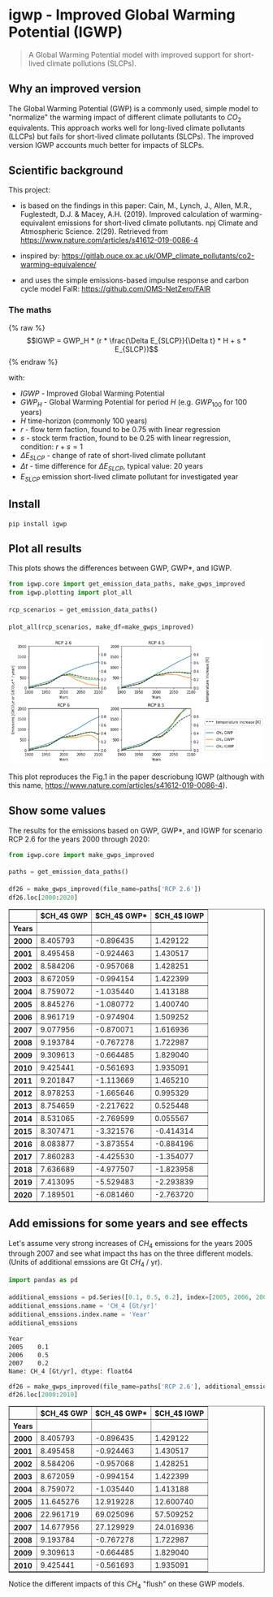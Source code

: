 # igwp - Improved Global Warming Potential (IGWP)
> A Global Warming Potential model with improved support for short-lived climate pollutions (SLCPs).


## Why an improved version

The Global Warming Potential (GWP) is a commonly used, simple model
to "normalize" the warming impact of different climate pollutants to 
$CO_2$ equivalents. This approach works well for long-lived climate 
pollutants (LLCPs) but fails for short-lived climate pollutants (SLCPs).
The improved version IGWP accounts much better for impacts of SLCPs.

## Scientific background

This project:

* is based on the findings in this paper: 
  Cain, M., Lynch, J., Allen, M.R., Fuglestedt, D.J. & Macey, A.H. (2019).
  Improved calculation of warming- equivalent emissions for short-lived 
  climate pollutants. npj Climate and Atmospheric Science. 2(29). 
  Retrieved from https://www.nature.com/articles/s41612-019-0086-4

* inspired by: 
  https://gitlab.ouce.ox.ac.uk/OMP_climate_pollutants/co2-warming-equivalence/

* and uses the simple emissions-based impulse response and carbon cycle 
  model FaIR: https://github.com/OMS-NetZero/FAIR
  
### The maths

{% raw %}
$$IGWP = GWP_H * (r * \frac{\Delta E_{SLCP}}{\Delta t} * H + s * E_{SLCP})$$
{% endraw %}

with:

* $IGWP$ - Improved Global Warming Potential
* $GWP_H$ - Global Warming Potential for period $H$ (e.g. $GWP_{100}$ for 100 years)
* $H$ time-horizon (commonly 100 years)
* $r$ - flow term faction, found to be 0.75 with linear regression
* $s$ - stock term fraction, found to be 0.25 with linear regression, condition: $r + s = 1$ 
* $\Delta E_{SLCP}$ - change of rate of short-lived climate pollutant
* ${\Delta t}$ - time difference for $\Delta E_{SLCP}$, typical value: 20 years
* $E_{SLCP}$ emission short-lived climate pollutant for investigated year

## Install



    pip install igwp
    

## Plot all results

This plots shows the differences between GWP, GWP*, and IGWP.

```python
from igwp.core import get_emission_data_paths, make_gwps_improved
from igwp.plotting import plot_all

rcp_scenarios = get_emission_data_paths()

plot_all(rcp_scenarios, make_df=make_gwps_improved)
```


![png](docs/images/output_4_0.png)


This plot reproduces the Fig.1 in the paper descriobung IGWP (although with this name, https://www.nature.com/articles/s41612-019-0086-4).

## Show some values

The results for the emissions based on GWP, GWP*, and IGWP for scenario RCP 2.6 for the years 2000 through 2020:

```python
from igwp.core import make_gwps_improved

paths = get_emission_data_paths()

df26 = make_gwps_improved(file_name=paths['RCP 2.6'])
df26.loc[2000:2020]
```




<div>
<style scoped>
    .dataframe tbody tr th:only-of-type {
        vertical-align: middle;
    }

    .dataframe tbody tr th {
        vertical-align: top;
    }

    .dataframe thead th {
        text-align: right;
    }
</style>
<table border="1" class="dataframe">
  <thead>
    <tr style="text-align: right;">
      <th></th>
      <th>$CH_4$ GWP</th>
      <th>$CH_4$ GWP*</th>
      <th>$CH_4$ IGWP</th>
    </tr>
    <tr>
      <th>Years</th>
      <th></th>
      <th></th>
      <th></th>
    </tr>
  </thead>
  <tbody>
    <tr>
      <th>2000</th>
      <td>8.405793</td>
      <td>-0.896435</td>
      <td>1.429122</td>
    </tr>
    <tr>
      <th>2001</th>
      <td>8.495458</td>
      <td>-0.924463</td>
      <td>1.430517</td>
    </tr>
    <tr>
      <th>2002</th>
      <td>8.584206</td>
      <td>-0.957068</td>
      <td>1.428251</td>
    </tr>
    <tr>
      <th>2003</th>
      <td>8.672059</td>
      <td>-0.994154</td>
      <td>1.422399</td>
    </tr>
    <tr>
      <th>2004</th>
      <td>8.759072</td>
      <td>-1.035440</td>
      <td>1.413188</td>
    </tr>
    <tr>
      <th>2005</th>
      <td>8.845276</td>
      <td>-1.080772</td>
      <td>1.400740</td>
    </tr>
    <tr>
      <th>2006</th>
      <td>8.961719</td>
      <td>-0.974904</td>
      <td>1.509252</td>
    </tr>
    <tr>
      <th>2007</th>
      <td>9.077956</td>
      <td>-0.870071</td>
      <td>1.616936</td>
    </tr>
    <tr>
      <th>2008</th>
      <td>9.193784</td>
      <td>-0.767278</td>
      <td>1.722987</td>
    </tr>
    <tr>
      <th>2009</th>
      <td>9.309613</td>
      <td>-0.664485</td>
      <td>1.829040</td>
    </tr>
    <tr>
      <th>2010</th>
      <td>9.425441</td>
      <td>-0.561693</td>
      <td>1.935091</td>
    </tr>
    <tr>
      <th>2011</th>
      <td>9.201847</td>
      <td>-1.113669</td>
      <td>1.465210</td>
    </tr>
    <tr>
      <th>2012</th>
      <td>8.978253</td>
      <td>-1.665646</td>
      <td>0.995329</td>
    </tr>
    <tr>
      <th>2013</th>
      <td>8.754659</td>
      <td>-2.217622</td>
      <td>0.525448</td>
    </tr>
    <tr>
      <th>2014</th>
      <td>8.531065</td>
      <td>-2.769599</td>
      <td>0.055567</td>
    </tr>
    <tr>
      <th>2015</th>
      <td>8.307471</td>
      <td>-3.321576</td>
      <td>-0.414314</td>
    </tr>
    <tr>
      <th>2016</th>
      <td>8.083877</td>
      <td>-3.873554</td>
      <td>-0.884196</td>
    </tr>
    <tr>
      <th>2017</th>
      <td>7.860283</td>
      <td>-4.425530</td>
      <td>-1.354077</td>
    </tr>
    <tr>
      <th>2018</th>
      <td>7.636689</td>
      <td>-4.977507</td>
      <td>-1.823958</td>
    </tr>
    <tr>
      <th>2019</th>
      <td>7.413095</td>
      <td>-5.529483</td>
      <td>-2.293839</td>
    </tr>
    <tr>
      <th>2020</th>
      <td>7.189501</td>
      <td>-6.081460</td>
      <td>-2.763720</td>
    </tr>
  </tbody>
</table>
</div>



## Add emissions for some years and see effects

Let's assume very strong increases of $CH_4$ emissions for the years 2005 through 2007 and see what impact ths has on the three different models. (Units of additional emssions are Gt $CH_4$ / yr).

```python
import pandas as pd 

additional_emssions = pd.Series([0.1, 0.5, 0.2], index=[2005, 2006, 2007])
additional_emssions.name = 'CH_4 [Gt/yr]'
additional_emssions.index.name = 'Year'
additional_emssions
```




    Year
    2005    0.1
    2006    0.5
    2007    0.2
    Name: CH_4 [Gt/yr], dtype: float64



```python
df26 = make_gwps_improved(file_name=paths['RCP 2.6'], additional_emssions=additional_emssions)
df26.loc[2000:2010]
```




<div>
<style scoped>
    .dataframe tbody tr th:only-of-type {
        vertical-align: middle;
    }

    .dataframe tbody tr th {
        vertical-align: top;
    }

    .dataframe thead th {
        text-align: right;
    }
</style>
<table border="1" class="dataframe">
  <thead>
    <tr style="text-align: right;">
      <th></th>
      <th>$CH_4$ GWP</th>
      <th>$CH_4$ GWP*</th>
      <th>$CH_4$ IGWP</th>
    </tr>
    <tr>
      <th>Years</th>
      <th></th>
      <th></th>
      <th></th>
    </tr>
  </thead>
  <tbody>
    <tr>
      <th>2000</th>
      <td>8.405793</td>
      <td>-0.896435</td>
      <td>1.429122</td>
    </tr>
    <tr>
      <th>2001</th>
      <td>8.495458</td>
      <td>-0.924463</td>
      <td>1.430517</td>
    </tr>
    <tr>
      <th>2002</th>
      <td>8.584206</td>
      <td>-0.957068</td>
      <td>1.428251</td>
    </tr>
    <tr>
      <th>2003</th>
      <td>8.672059</td>
      <td>-0.994154</td>
      <td>1.422399</td>
    </tr>
    <tr>
      <th>2004</th>
      <td>8.759072</td>
      <td>-1.035440</td>
      <td>1.413188</td>
    </tr>
    <tr>
      <th>2005</th>
      <td>11.645276</td>
      <td>12.919228</td>
      <td>12.600740</td>
    </tr>
    <tr>
      <th>2006</th>
      <td>22.961719</td>
      <td>69.025096</td>
      <td>57.509252</td>
    </tr>
    <tr>
      <th>2007</th>
      <td>14.677956</td>
      <td>27.129929</td>
      <td>24.016936</td>
    </tr>
    <tr>
      <th>2008</th>
      <td>9.193784</td>
      <td>-0.767278</td>
      <td>1.722987</td>
    </tr>
    <tr>
      <th>2009</th>
      <td>9.309613</td>
      <td>-0.664485</td>
      <td>1.829040</td>
    </tr>
    <tr>
      <th>2010</th>
      <td>9.425441</td>
      <td>-0.561693</td>
      <td>1.935091</td>
    </tr>
  </tbody>
</table>
</div>



Notice the different impacts of this $CH_4$ "flush" on these GWP models.
